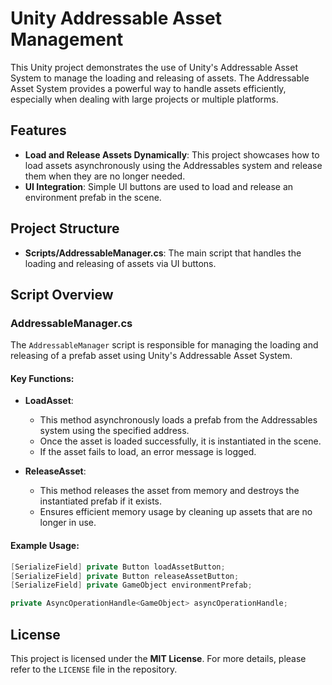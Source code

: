 # Unity Addressable Asset Management

This Unity project demonstrates the use of Unity's Addressable Asset System to manage the loading and releasing of assets. The Addressable Asset System provides a powerful way to handle assets efficiently, especially when dealing with large projects or multiple platforms.

## Features

- **Load and Release Assets Dynamically**: This project showcases how to load assets asynchronously using the Addressables system and release them when they are no longer needed.
- **UI Integration**: Simple UI buttons are used to load and release an environment prefab in the scene.

## Project Structure

- **Scripts/AddressableManager.cs**: The main script that handles the loading and releasing of assets via UI buttons.

## Script Overview

### AddressableManager.cs

The `AddressableManager` script is responsible for managing the loading and releasing of a prefab asset using Unity's Addressable Asset System. 

#### Key Functions:

- **LoadAsset**: 
  - This method asynchronously loads a prefab from the Addressables system using the specified address.
  - Once the asset is loaded successfully, it is instantiated in the scene.
  - If the asset fails to load, an error message is logged.

- **ReleaseAsset**: 
  - This method releases the asset from memory and destroys the instantiated prefab if it exists.
  - Ensures efficient memory usage by cleaning up assets that are no longer in use.

#### Example Usage:

```csharp
[SerializeField] private Button loadAssetButton;
[SerializeField] private Button releaseAssetButton;
[SerializeField] private GameObject environmentPrefab;

private AsyncOperationHandle<GameObject> asyncOperationHandle;
```

## License

This project is licensed under the **MIT License**. For more details, please refer to the `LICENSE` file in the repository.


